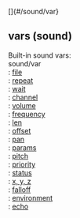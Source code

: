 []{#/sound/var}    
## vars (sound)    
Built-in sound vars:    
sound/var    
:   [file](/ref/sound/var/file.md)    
:   [repeat](/ref/sound/var/repeat.md)    
:   [wait](/ref/sound/var/wait.md)    
:   [channel](/ref/sound/var/channel.md)    
:   [volume](/ref/sound/var/volume.md)    
:   [frequency](/ref/sound/var/frequency.md)    
:   [len](/ref/sound/var/len.md)    
:   [offset](/ref/sound/var/offset.md)    
:   [pan](/ref/sound/var/pan.md)    
:   [params](/ref/sound/var/params.md)    
:   [pitch](/ref/sound/var/pitch.md)    
:   [priority](/ref/sound/var/priority.md)    
:   [status](/ref/sound/var/status.md)    
:   [x, y, z](/ref/sound/var/xyz.md)    
:   [falloff](/ref/sound/var/falloff.md)    
:   [environment](/ref/sound/var/environment.md)    
:   [echo](/ref/sound/var/echo.md)  